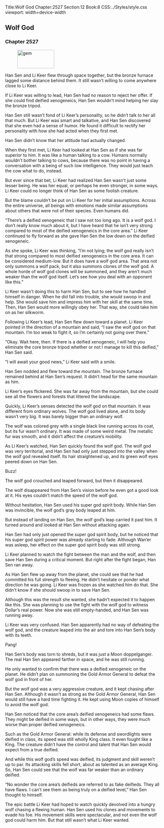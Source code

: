 Title:Wolf God 
Chapter:2527 
Section:12 
Book:8 
CSS:../Styles/style.css 
viewport: width=device-width
  
## Wolf God
### Chapter 2527 
<figure>
	<img src="../Images/gem.gif" alt="gem" id="gem" width="120" height="60" />
</figure>
  

  
  Han Sen and Li Keer flew through space together, but the bronze furnace lagged some distance behind them. It still wasn’t willing to come anywhere close to Li Keer.

If Li Keer was willing to lead, Han Sen had no reason to reject her offer. If she could find deified xenogeneics, Han Sen wouldn’t mind helping her slay the bronze tripod.

Han Sen still wasn’t fond of Li Keer’s personality, so he didn’t talk to her all that much. But Li Keer was smart and talkative, and Han Sen discovered that she even had a sense of humor. He found it difficult to rectify her personality with how she had acted when they first met.

Han Sen didn’t know that her attitude had actually changed.

When they first met, Li Keer had looked at Han Sen as if she was far superior to him. It was like a human talking to a cow. Humans normally wouldn’t bother talking to cows, because there was no point in having a conversation with a being of such low intelligence. They would just teach the cow what to do, instead.

But ever since that bet, Li Keer had realized Han Sen wasn’t just some lesser being. He was her equal, or perhaps he even stronger, in some ways. Li Keer could no longer think of Han Sen as some foolish creature.

But the blame couldn’t be put on Li Keer for her initial assumptions. Across the entire universe, all beings with emotions made similar assumptions about others that were not of their species. Even humans did.

“There’s a deified xenogeneic that I saw not too long ago. It is a wolf god. I don’t really know much about it, but I have heard that he isn’t very strong compared to most of the deified xenogeneics in the core area.” Li Keer continued to fly forward as she gave Han Sen the low down on the deified xenogeneic.

As she spoke, Li Keer was thinking, “I’m not lying; the wolf god really isn’t that strong compared to most deified xenogeneics in the core area. It can be considered medium-low. But it does have a wolf god area. That area not only summons a wolf pack, but it also summons clones of the wolf god. A whole horde of wolf god clones will be summoned, and they aren’t much weaker than the wolf god itself. Let’s see how you deal with an opponent like this.”

Li Keer wasn’t doing this to harm Han Sen, but to see how he handled himself in danger. When he did fall into trouble, she would swoop in and help. She would save him and impress him with her skill at the same time. Then, Han Sen would more willingly obey her. That way, she could take him on as her silkworm.

Following Li Keer’s lead, Han Sen flew down toward a planet. Li Keer pointed in the direction of a mountain and said, “I saw the wolf god on that mountain. I’m too weak to fight it, so I’m certainly not going over there.”

“Okay. Wait here, then. If there is a deified xenogeneic, I will help you eliminate the core bronze tripod whether or not I manage to kill this deified,” Han Sen said.

“I will await your good news,” Li Keer said with a smile.

Han Sen nodded and flew toward the mountain. The bronze furnace remained behind at Han Sen’s request. It didn’t head for the same mountain as him.

Li Keer’s eyes flickered. She was far away from the mountain, but she could see all the flowers and forests that littered the landscape.

Quickly, Li Keer’s senses detected the wolf god on that mountain. It was different from ordinary wolves. The wolf god lived alone, and its body wasn’t very big. It was barely bigger than an ordinary wolf.

The wolf was colored grey with a single black line running across its coat, but its fur wasn’t ordinary. It was made of some weird metal. The metallic fur was smooth, and it didn’t affect the creature’s mobility.

As Li Keer’s watched, Han Sen quickly found the wolf god. The wolf god was very territorial, and Han Sen had only just stepped into the valley when the wolf god revealed itself. Its hair straightened up, and its green wolf eyes peered down on Han Sen.

Buzz!

The wolf god crouched and leaped forward, but then it disappeared.

The wolf disappeared from Han Sen’s vision before he even got a good look at it. His eyes couldn’t match the speed of the wolf god.

Without hesitation, Han Sen used his super god spirit body. While Han Sen was invincible, the wolf god’s gray body leaped at him.

But instead of landing on Han Sen, the wolf god’s leap carried it past him. It turned around and looked at Han Sen without attacking again.

Han Sen had only just opened the super god spirit body, but he noticed that his super god spirit power was already starting to fade. Although Wan’er was asleep, her effect on the super god spirit body was still strong.

Li Keer planned to watch the fight between the man and the wolf, and then save Han Sen during a critical moment. But right after the fight began, Han Sen ran away.

As Han Sen flew up away from the planet, she could see that he had committed his full strength to fleeing. He didn’t hesitate or ponder what direction he was going. Li Keer was frozen as she watched him do that. She didn’t know if she should swoop in to save Han Sen.

Although this was the result she wanted, she hadn’t expected it to happen like this. She was planning to use the fight with the wolf god to witness Dollar’s real power. Now she was still empty-handed, and Han Sen was running away.

Li Keer was very confused. Han Sen apparently had no way of defeating the wolf god, and the creature leaped into the air and tore into Han Sen’s body with its teeth.

Pang!

Han Sen’s body was torn to shreds, but it was just a Moon doppelganger. The real Han Sen appeared farther in space, and he was still running.

He only wanted to confirm that there was a deified xenogeneic on the planet. He didn’t plan on summoning the Gold Armor General to defeat the wolf god in front of her.

But the wolf god was a very aggressive creature, and it kept chasing after Han Sen. Although it wasn’t as strong as the Gold Armor General, Han Sen would still have a hard time fighting it. He kept using Moon copies of himself to avoid the wolf god.

Han Sen noticed that the core area’s deified xenogeneics had some flaws. They might be deified in some ways, but in other ways, they were much worse than proper deified xenogeneics.

Such as the Gold Armor General: while its defense and swordlights were deified in class, its speed was still wholly King class. It even fought like a King. The creature didn’t have the control and talent that Han Sen would expect from a true deified.

And while this wolf god’s speed was deified, its judgment and skill weren’t up to par. Its attacking skills fell short, about as talented as an average King. So, Han Sen could see that the wolf was far weaker than an ordinary deified.

“No wonder the core area’s deifieds are referred to as fake deifieds. They all have flaws. I can’t see them as being truly on a deified level,” Han Sen thought to himself.

The epic battle Li Keer had hoped to watch quickly devolved into a hungry wolf chasing a fleeing human. Han Sen used his clones and movements to evade his foe. His movement skills were spectacular, and not even the wolf god could harm him. But that still wasn’t what Li Keer wanted.
